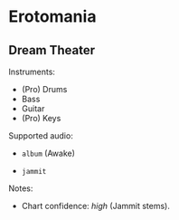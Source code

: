 # Erotomania

## Dream Theater

Instruments:

  * (Pro) Drums
  * Bass
  * Guitar
  * (Pro) Keys

Supported audio:

  * `album` (Awake)

  * `jammit`

Notes:

  * Chart confidence: *high* (Jammit stems).

